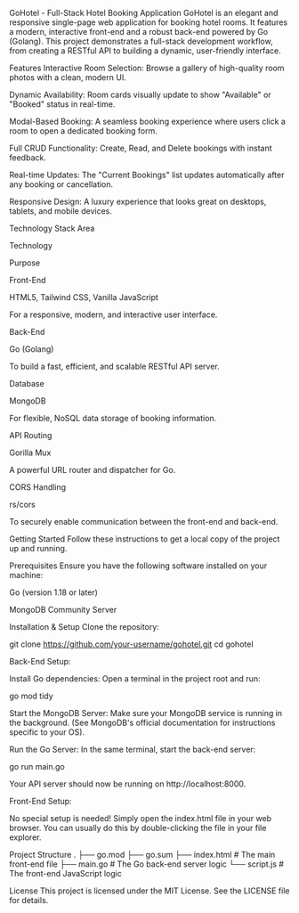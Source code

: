 GoHotel - Full-Stack Hotel Booking Application
GoHotel is an elegant and responsive single-page web application for booking hotel rooms. It features a modern, interactive front-end and a robust back-end powered by Go (Golang). This project demonstrates a full-stack development workflow, from creating a RESTful API to building a dynamic, user-friendly interface.

Features
Interactive Room Selection: Browse a gallery of high-quality room photos with a clean, modern UI.

Dynamic Availability: Room cards visually update to show "Available" or "Booked" status in real-time.

Modal-Based Booking: A seamless booking experience where users click a room to open a dedicated booking form.

Full CRUD Functionality: Create, Read, and Delete bookings with instant feedback.

Real-time Updates: The "Current Bookings" list updates automatically after any booking or cancellation.

Responsive Design: A luxury experience that looks great on desktops, tablets, and mobile devices.

Technology Stack
Area

Technology

Purpose

Front-End

HTML5, Tailwind CSS, Vanilla JavaScript

For a responsive, modern, and interactive user interface.

Back-End

Go (Golang)

To build a fast, efficient, and scalable RESTful API server.

Database

MongoDB

For flexible, NoSQL data storage of booking information.

API Routing

Gorilla Mux

A powerful URL router and dispatcher for Go.

CORS Handling

rs/cors

To securely enable communication between the front-end and back-end.

Getting Started
Follow these instructions to get a local copy of the project up and running.

Prerequisites
Ensure you have the following software installed on your machine:

Go (version 1.18 or later)

MongoDB Community Server

Installation & Setup
Clone the repository:

git clone https://github.com/your-username/gohotel.git
cd gohotel

Back-End Setup:

Install Go dependencies: Open a terminal in the project root and run:

go mod tidy

Start the MongoDB Server: Make sure your MongoDB service is running in the background. (See MongoDB's official documentation for instructions specific to your OS).

Run the Go Server: In the same terminal, start the back-end server:

go run main.go

Your API server should now be running on http://localhost:8000.

Front-End Setup:

No special setup is needed! Simply open the index.html file in your web browser. You can usually do this by double-clicking the file in your file explorer.

Project Structure
.
├── go.mod
├── go.sum
├── index.html      # The main front-end file
├── main.go         # The Go back-end server logic
└── script.js       # The front-end JavaScript logic

License
This project is licensed under the MIT License. See the LICENSE file for details.
